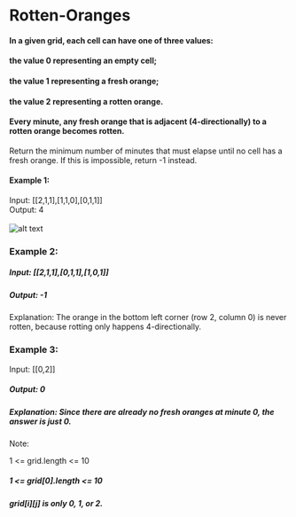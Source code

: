 # Rotten-Oranges
#### In a given grid, each cell can have one of three values:

#### the value 0 representing an empty cell;
#### the value 1 representing a fresh orange;
#### the value 2 representing a rotten orange.
#### Every minute, any fresh orange that is adjacent (4-directionally) to a rotten orange becomes rotten.

Return the minimum number of minutes that must elapse until no cell has a fresh orange.  If this is impossible, return -1 instead.

 

#### Example 1:

Input: [[2,1,1],[1,1,0],[0,1,1]]  
Output: 4</br>   
![alt text](https://assets.leetcode.com/uploads/2019/02/16/oranges.png)

### Example 2:

##### Input: [[2,1,1],[0,1,1],[1,0,1]]
##### Output: -1   
Explanation:  The orange in the bottom left corner (row 2, column 0) is never rotten, because rotting only happens 4-directionally.</br>   

### Example 3:

Input: [[0,2]]
##### Output: 0
##### Explanation:  Since there are already no fresh oranges at minute 0, the answer is just 0.
 

Note:

1 <= grid.length <= 10
##### 1 <= grid[0].length <= 10
##### grid[i][j] is only 0, 1, or 2.
